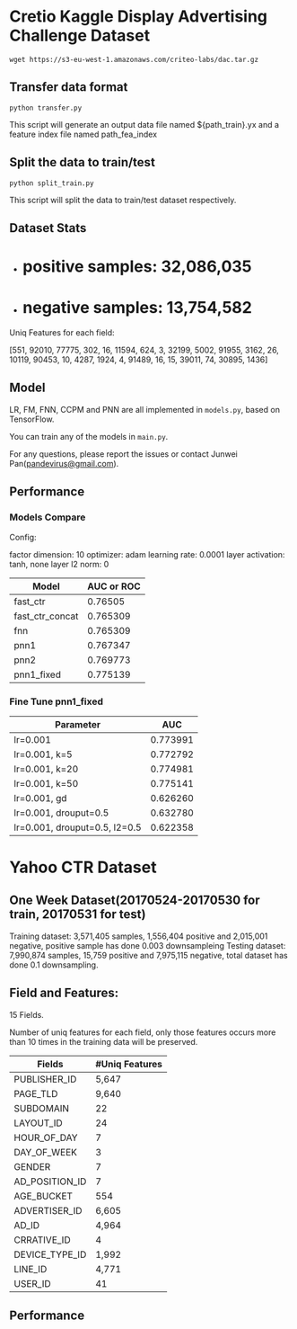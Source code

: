 # Cretio Kaggle Display Advertising Challenge Dataset

`wget https://s3-eu-west-1.amazonaws.com/criteo-labs/dac.tar.gz`

## Transfer data format

`python transfer.py`

This script will generate an output data file named ${path_train}.yx and a feature index file named path_fea_index

## Split the data to train/test

`python split_train.py`

This script will split the data to train/test dataset respectively.

## Dataset Stats

  - # positive samples: 32,086,035
  - # negative samples: 13,754,582

Uniq Features for each field:

[551, 92010, 77775, 302, 16, 11594, 624, 3, 32199, 5002, 91955, 3162, 26, 10119, 90453, 10, 4287, 1924, 4, 91489, 16, 15, 39011, 74, 30895, 1436]

## Model

LR, FM, FNN, CCPM and PNN are all implemented in `models.py`, based on TensorFlow.

You can train any of the models in `main.py`.

For any questions, please report the issues or contact Junwei Pan(pandevirus@gmail.com).

## Performance

### Models Compare

Config:

factor dimension: 10
optimizer: adam
learning rate: 0.0001
layer activation: tanh, none
layer l2 norm: 0

|Model|AUC or ROC|
|---|---|
|fast_ctr|0.76505|
|fast_ctr_concat|0.765309|
|fnn|0.765309|
|pnn1|0.767347|
|pnn2|0.769773|
|pnn1_fixed|0.775139|

### Fine Tune pnn1_fixed

|Parameter| AUC|
|---|---|
|lr=0.001|0.773991|
|lr=0.001, k=5|0.772792|
|lr=0.001, k=20|0.774981|
|lr=0.001, k=50|0.775141|
|lr=0.001, gd|0.626260|
|lr=0.001, drouput=0.5|0.632780|
|lr=0.001, drouput=0.5, l2=0.5|0.622358|

# Yahoo CTR Dataset

## One Week Dataset(20170524-20170530 for train, 20170531 for test)

Training dataset: 3,571,405 samples, 1,556,404 positive and 2,015,001 negative, positive sample has done 0.003 downsampleing
Testing dataset: 7,990,874 samples, 15,759 positive and 7,975,115 negative, total dataset has done 0.1 downsampling.

## Field and Features:

15 Fields.

Number of uniq features for each field, only those features occurs more than 10 times in the training data will be preserved.

|Fields|#Uniq Features|
|--|--|
|PUBLISHER_ID|5,647|
|PAGE_TLD|9,640|
|SUBDOMAIN|22|
|LAYOUT_ID|24|
|HOUR_OF_DAY|7|
|DAY_OF_WEEK|3|
|GENDER|7|
|AD_POSITION_ID|7|
|AGE_BUCKET|554|
|ADVERTISER_ID|6,605|
|AD_ID|4,964|
|CRRATIVE_ID|4|
|DEVICE_TYPE_ID|1,992|
|LINE_ID|4,771|
|USER_ID|41|

## Performance


